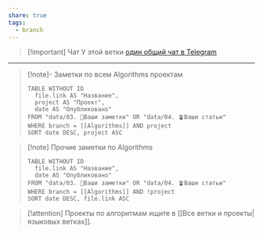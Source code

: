 ```yaml
---
share: true
tags:
  - branch
---
```


> [!important] Чат
>  У этой ветки [один общий чат в Telegram](https://t.me/+VwkjRKFx57YyY2I6)

 ---

> [!note]- Заметки по всем Algorithms проектам 
> ```dataview
> TABLE WITHOUT ID
> 	file.link AS "Название",
> 	project AS "Проект",
> 	date AS "Опубликовано"
> FROM "data/03. 🌱Ваши заметки" OR "data/04. 🪴Ваши статьи"
> WHERE branch = [[Algorithms]] AND project
> SORT date DESC, project ASC
> ``` 

> [!note] Прочие заметки по Algorithms
> ```dataview
> TABLE WITHOUT ID
> 	file.link AS "Название",
> 	date AS "Опубликовано"
> FROM "data/03. 🌱Ваши заметки" OR "data/04. 🪴Ваши статьи"
> WHERE branch = [[Algorithms]] AND !project
> SORT date DESC, file.link ASC
> ``` 

> [!attention] 
> Проекты по алгоритмам ищите в [[Все ветки и проекты|языковых ветках]].

